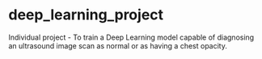 # deep_learning_project
Individual project - To train a Deep Learning model capable of diagnosing an ultrasound image scan as normal or as having a chest opacity. 
